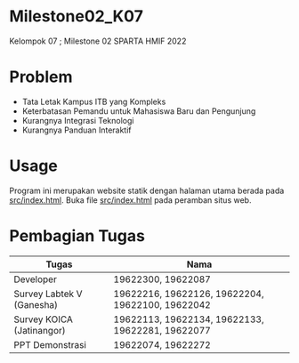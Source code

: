 # Milestone02_K07
Kelompok 07 ; Milestone 02 SPARTA HMIF 2022

# Problem
- Tata Letak Kampus ITB yang Kompleks
- Keterbatasan Pemandu untuk Mahasiswa Baru dan Pengunjung
- Kurangnya Integrasi Teknologi
- Kurangnya Panduan Interaktif

# Usage
Program ini merupakan website statik dengan halaman utama berada pada [src/index.html](https://github.com/caernations/interactive-map-interface/blob/main/src/index.html). Buka file [src/index.html](https://github.com/caernations/interactive-map-interface/blob/main/src/index.html) pada peramban situs web.
  
 # Pembagian Tugas
| Tugas | Nama |
| ----------- | ----------- |
| Developer | 19622300, 19622087 |
| Survey Labtek V (Ganesha) | 19622216, 19622126, 19622204, 19622100, 19622042 |
| Survey KOICA (Jatinangor) | 19622113, 19622134, 19622133, 19622281, 19622077 |
| PPT Demonstrasi | 19622074, 19622272 |